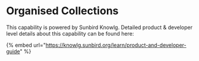 # Organised Collections

This capability is powered by Sunbird Knowlg. Detailed product & developer level details about this capability can be found here:

{% embed url="https://knowlg.sunbird.org/learn/product-and-developer-guide" %}
